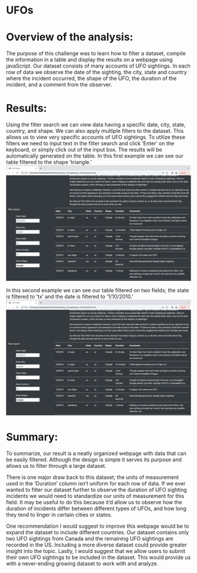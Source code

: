 # UFOs
# Overview of the analysis:
The purpose of this challenge was to learn how to filter a dataset, compile the information in a table and display the results on a webpage using javaScript. Our dataset consists of many accounts of UFO sightings. In each row of data we observe the date of the sighting, the city, state and country where the incident occurred, the shape of the UFO, the duration of the incident, and a comment from the observer. 


# Results:
Using the filter search we can view data having a specific date, city, state, country, and shape. We can also apply multiple filters to the dataset. This allows us to view very specific accounts of UFO sightings. 
To utilize these filters we need to input text in the filter search and click ‘Enter’ on the keyboard, or simply click out of the input box. The results will be automatically generated on the table. 
In this first example we can see our table filtered to the shape ’triangle.’
![ufo_triangle.png](Resources/ufo_triangle.png)

In this second example we can see our table filtered on two fields; the state is filtered to ’tx’ and the date is filtered to ‘1/10/2010.’ 
![ufo_triangle.png](Resources/ufo_triangle.png)

# Summary:
To summarize, our result is a neatly organized webpage with data that can be easily filtered. Although the design is simple it serves its purpose and allows us to filter through a large dataset. 

There is one major draw back to this dataset; the units of measurement used in the ‘Duration’ column isn’t uniform for each row of data. If we ever wanted to filter our dataset further to observe the duration of UFO sighting incidents we would need to standardize our units of measurement for this field. It may be useful to do this because it’d allow us to observe how the duration of incidents differ between different types of UFOs, and how long they tend to linger in certain cities or states. 

One recommendation I would suggest to improve this webpage would be to expand the dataset to include different countries.
Our dataset contains only two UFO sightings from Canada and the remaining UFO sightings are recorded in the US. Including a more diverse dataset could provide greater insight into the topic. 
Lastly, I would suggest that we allow users to submit their own UFO sightings to be included in the dataset. This would provide us with a never-ending growing dataset to work with and analyze. 
